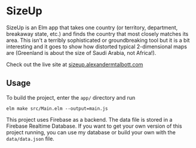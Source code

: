 # SizeUp
SizeUp is an Elm app that takes one country (or territory, department, breakaway state, etc.) and finds the country that most closely matches its area. This isn't a terribly sophisticated or groundbreaking tool but it is a bit interesting and it goes to show how distorted typical 2-dimensional maps are (Greenland is about the size of Saudi Arabia, not Africa!).

Check out the live site at [sizeup.alexandermtalbott.com](sizeup.alexandermtalbott.com)

## Usage
To build the project, enter the `app/` directory and run
```
elm make src/Main.elm --output=main.js
```

This project uses Firebase as a backend. The data file is stored in a Firebase Realtime Database. If you want to get your own version of this project running, you can use my database or build your own with the `data/data.json` file.
